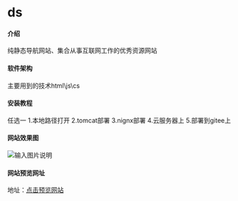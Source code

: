 # ds

#### 介绍
纯静态导航网站、集合从事互联网工作的优秀资源网站

#### 软件架构
主要用到的技术html\js\cs


#### 安装教程
任选一
1.本地路径打开
2.tomcat部署
3.nignx部署
4.云服务器上
5.部署到gitee上

#### 网站效果图
![输入图片说明](https://images.gitee.com/uploads/images/2020/0717/155102_fe3b92ed_1981977.jpeg "1594972033(1).jpg")

#### 网站预览网址
地址：[点击预览网站](https://taisan.gitee.io/ds/)



